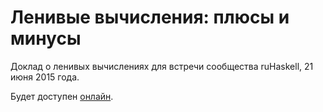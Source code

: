 # Ленивые вычисления: плюсы и минусы

Доклад о ленивых вычислениях для встречи сообщества ruHaskell, 21 июня 2015 года.

Будет доступен [онлайн](http://denisshevchenko.github.io/meetup2015lazy/).

